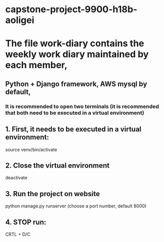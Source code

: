 # capstone-project-9900-h18b-aoligei
# The file work-diary contains the weekly work diary maintained by each member,
## Python + Django framework,  AWS mysql by default, 

### It is recommended to open two terminals (it is recommended that both need to be executed in a virtual environment)
## 1. First, it needs to be executed in a virtual environment:

source venv/bin/activate 


## 2. Close the  virtual environment
deactivate


## 3. Run the  project on website
python manage.py runserver (choose a port number, default 8000)

## 4. STOP run:
CRTL + D/C


##


